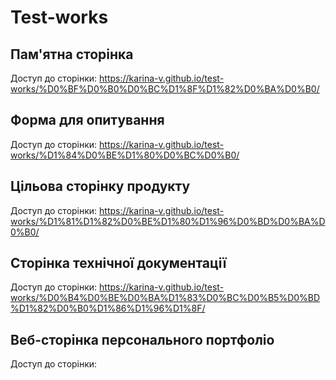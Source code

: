 # Test-works

## Пам'ятна сторінка
Доступ до сторінки:
https://karina-v.github.io/test-works/%D0%BF%D0%B0%D0%BC%D1%8F%D1%82%D0%BA%D0%B0/

## Форма для опитування
Доступ до сторінки:
https://karina-v.github.io/test-works/%D1%84%D0%BE%D1%80%D0%BC%D0%B0/

## Цільова сторінку продукту
Доступ до сторінки:
https://karina-v.github.io/test-works/%D1%81%D1%82%D0%BE%D1%80%D1%96%D0%BD%D0%BA%D0%B0/

## Сторінка технічної документації
Доступ до сторінки:
https://karina-v.github.io/test-works/%D0%B4%D0%BE%D0%BA%D1%83%D0%BC%D0%B5%D0%BD%D1%82%D0%B0%D1%86%D1%96%D1%8F/

## Веб-сторінка персонального портфоліо
Доступ до сторінки:
